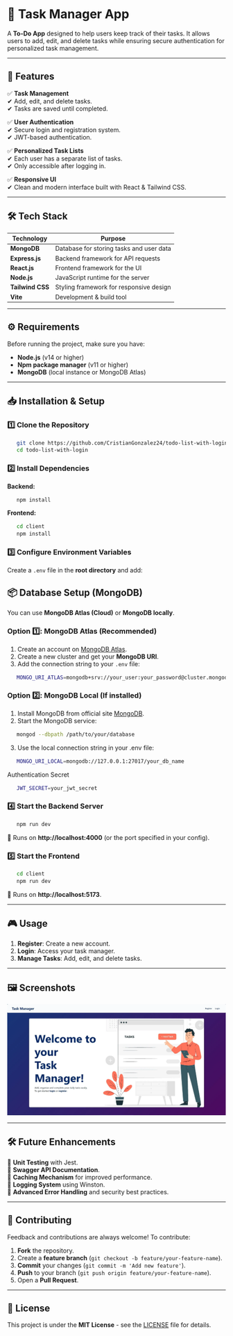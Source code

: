 # 📌 Task Manager App

A **To-Do App** designed to help users keep track of their tasks. It allows users to add, edit, and delete tasks while ensuring secure authentication for personalized task management.

---

## 🚀 Features

✅ **Task Management**  
✔ Add, edit, and delete tasks.  
✔ Tasks are saved until completed.

✅ **User Authentication**  
✔ Secure login and registration system.  
✔ JWT-based authentication.

✅ **Personalized Task Lists**  
✔ Each user has a separate list of tasks.  
✔ Only accessible after logging in.

✅ **Responsive UI**  
✔ Clean and modern interface built with React & Tailwind CSS.

---

## 🛠 Tech Stack

| Technology    | Purpose                       |
|--------------|-----------------------------|
| **MongoDB**  | Database for storing tasks and user data |
| **Express.js** | Backend framework for API requests |
| **React.js**  | Frontend framework for the UI |
| **Node.js**  | JavaScript runtime for the server |
| **Tailwind CSS** | Styling framework for responsive design |
| **Vite**  | Development & build tool |

---

## ⚙ Requirements

Before running the project, make sure you have:

- **Node.js** (v14 or higher)
- **Npm package manager** (v11 or higher)
- **MongoDB** (local instance or MongoDB Atlas)

---

## 📥 Installation & Setup

### 1️⃣ Clone the Repository
```bash
   git clone https://github.com/CristianGonzalez24/todo-list-with-login.git
   cd todo-list-with-login
```

### 2️⃣ Install Dependencies
**Backend:**
```bash
   npm install
```

**Frontend:**
```bash
   cd client
   npm install
```

### 3️⃣ Configure Environment Variables
Create a `.env` file in the **root directory** and add:

## 📦 Database Setup (MongoDB)
You can use **MongoDB Atlas (Cloud)** or **MongoDB locally**.

### Option 1️⃣: MongoDB Atlas (Recommended)
1. Create an account on [MongoDB Atlas](https://www.mongodb.com/atlas).
2. Create a new cluster and get your **MongoDB URI**.
3. Add the connection string to your `.env` file:
```sh
   MONGO_URI_ATLAS=mongodb+srv://your_user:your_password@cluster.mongodb.net/your_db_name
```

### Option 2️⃣: MongoDB Local (If installed)
1. Install MongoDB from official site [MongoDB](https://www.mongodb.com/try/download/community).
2. Start the MongoDB service:
```bash
   mongod --dbpath /path/to/your/database
```
3. Use the local connection string in your .env file:
```sh
   MONGO_URI_LOCAL=mongodb://127.0.0.1:27017/your_db_name
```

Authentication Secret
```sh
   JWT_SECRET=your_jwt_secret
```

### 4️⃣ Start the Backend Server
```bash
   npm run dev
```
🔹 Runs on **http://localhost:4000** (or the port specified in your config).

### 5️⃣ Start the Frontend
```bash
   cd client
   npm run dev
```
🔹 Runs on **http://localhost:5173**.

---

## 🎮 Usage

1. **Register**: Create a new account.
2. **Login**: Access your task manager.
3. **Manage Tasks**: Add, edit, and delete tasks.

---

## 🖼 Screenshots

![To-Do App](docs/toDo-app-screenshot.webp)

---

## 🛠 Future Enhancements

🔹 **Unit Testing** with Jest.  
🔹 **Swagger API Documentation**.  
🔹 **Caching Mechanism** for improved performance.  
🔹 **Logging System** using Winston.  
🔹 **Advanced Error Handling** and security best practices.  

---

## 🤝 Contributing

Feedback and contributions are always welcome! To contribute:

1. **Fork** the repository.
2. Create a **feature branch** (`git checkout -b feature/your-feature-name`).
3. **Commit** your changes (`git commit -m 'Add new feature'`).
4. **Push** to your branch (`git push origin feature/your-feature-name`).
5. Open a **Pull Request**.

---

## 📜 License

This project is under the **MIT License** - see the [LICENSE](LICENSE) file for details.

